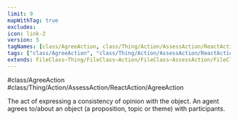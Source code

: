 ```yaml
---
limit: 9
mapWithTag: true
excludes:
icon: link-2
version: 5
tagNames: [class/AgreeAction, class/Thing/Action/AssessAction/ReactAction/AgreeAction, schema-org/AgreeAction]
tags: ["class/AgreeAction", "class/Thing/Action/AssessAction/ReactAction/AgreeAction"]
extends: FileClass~Thing/FileClass~Action/FileClass~AssessAction/FileClass~ReactAction
---
```


#class/AgreeAction
#class/Thing/Action/AssessAction/ReactAction/AgreeAction


The act of expressing a consistency of opinion with the object. An agent agrees to/about an object (a proposition, topic or theme) with participants.

